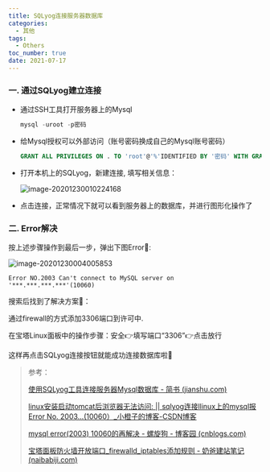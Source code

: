 ```yaml
---
title: SQLyog连接服务器数据库
categories:
  - 其他
tags:
  - Others
toc_number: true
date: 2021-07-17
---
```



### 一. 通过SQLyog建立连接
- 通过SSH工具打开服务器上的Mysql
    ```sql
    mysql -uroot -p密码
    ```

- 给Mysql授权可以外部访问（账号密码换成自己的Mysql账号密码）
    ```sql
    GRANT ALL PRIVILEGES ON . TO 'root'@'%'IDENTIFIED BY '密码' WITH GRANT OPTION;
    ```

- 打开本机上的SQLyog，新建连接, 填写相关信息：
    
    ![image-20201230010224168](https://cdn.jsdelivr.net/gh/isxrh/My-Private-Pictures/img/image-20201230010224168.png)
    
- 点击连接，正常情况下就可以看到服务器上的数据库，并进行图形化操作了
    

### 二. Error解决
按上述步骤操作到最后一步，弹出下图Error🤕:

![image-20201230004005853](https://cdn.jsdelivr.net/gh/isxrh/My-Private-Pictures/img/image-20201230004005853.png)

`Error NO.2003 Can't connect to MySQL server on '***.***.***.***'(10060)`

搜索后找到了解决方案🧐：

通过firewall的方式添加3306端口到许可中.

在宝塔Linux面板中的操作步骤：安全👉填写端口“3306”👉点击放行

这样再点击SQLyog连接按钮就能成功连接数据库啦🍻

> 参考：
> 
> [使用SQLyog工具连接服务器Mysql数据库 - 简书 (jianshu.com)](https://www.jianshu.com/p/ced6e0537444)
> 
> [linux安装启动tomcat后浏览器无法访问: || sqlyog连接llinux上的mysql报Error No. 2003…(10060）\_小橙子的博客-CSDN博客](https://blog.csdn.net/tscaxx/article/details/100101084)
> 
> [mysql error(2003) 10060的再解决 - 螺旋狗 - 博客园 (cnblogs.com)](https://www.cnblogs.com/shenx123/p/9719808.html)
> 
> [宝塔面板防火墙开放端口\_firewalld\_iptables添加规则 - 奶爸建站笔记 (naibabiji.com)](https://blog.naibabiji.com/skill/bao-ta-mian-ban-fang-huo-qiang-kai-fang-duan-kou.html)
